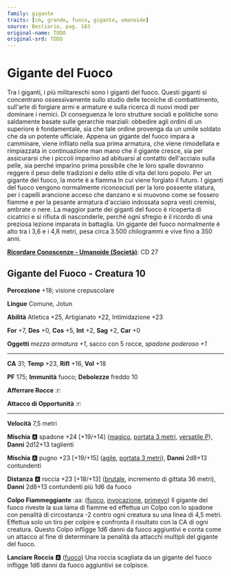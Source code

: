 ```yaml
---
family: gigante
traits: [cm, grande, fuoco, gigante, umanoide]
source: Bestiario, pag. 183
original-name: TODO
original-srd: TODO
---
```


# Gigante del Fuoco

Tra i giganti, i più militareschi sono i giganti del fuoco. Questi giganti si concentrano ossessivamente sullo studio delle tecniche di combattimento, sull'arte di forgiare armi e armature e sulla ricerca di nuovi modi per dominare i nemici. Di conseguenza le loro strutture sociali e politiche sono saldamente basate sulle gerarchie marziali: obbedire agli ordini di un superiore è fondamentale, sia che tale ordine provenga da un umile soldato che da un potente ufficiale. Appena un gigante del fuoco impara a camminare, viene infilato nella sua prima armatura, che viene rimodellata e rimpiazzata in continuazione man mano che il gigante cresce, sia per assicurarsi che i piccoli imparino ad abituarsi al contatto dell'acciaio sulla pelle, sia perché imparino prima possibile che le loro spalle dovranno reggere il peso delle tradizioni e dello stile di vita del loro popolo. Per un gigante del fuoco, la morte è a fiamma ln cui viene forgiato il futuro. I giganti del fuoco vengono normalmente riconosciuti per la loro possente statura, per i capelli arancione acceso che danzano e si muovono come se fossero fiamme e per la pesante armatura d'acciaio indossata sopra vesti cremisi, ambrate o nere. La maggior parte dei giganti del fuoco è ricoperta di cicatrici e si rifiuta di nasconderle, perché ogni sfregio è il ricordo di una preziosa lezione imparata in battaglia. Un gigante del fuoco normalmente è alto tra i 3,6 e i 4,8 metri, pesa circa 3.500 chilogrammi e vive fino a 350 anni.

**[Ricordare Conoscenze - Umanoide (Società)](/azioni/ricordare-conoscenze)**: CD 27

## Gigante del Fuoco - Creatura 10

**Percezione** +18; visione crepuscolare

**Lingue** Comune, Jotun

**Abilità** Atletica +25, Artigianato +22, Intimidazione +23

**For** +7, **Des** +0, **Cos** +5, **Int** +2, **Sag** +2, **Car** +0

**Oggetti** *mezza armatura +1*, sacco con 5 rocce, *spadone poderoso +1*

***

**CA** 31; **Temp** +23, **Rifl** +16, **Vol** +18

**PF** 175; **Immunità** fuoco; **Debolezze** freddo 10

**Afferrare Rocce** :r:

**Attacco di Opportunità** :r:

***

**Velocità** 7,5 metri

**Mischia** :a: spadone +24 \[+19/+14] ([magico](/tratti/magico), [portata 3 metri](/tratti/portata), [versatile P](/tratti/versatile)), **Danni** 2d12+13 taglienti

**Mischia** :a: pugno +23 \[+19/+15] ([agile](/tratti/agile), [portata 3 metri](/tratti/portata)), **Danni** 2d8+13 contundenti

**Distanza** :a: roccia +23 \[+18/+13] ([brutale](/tratti/brutale), incremento di gittata 36 metri), **Danni** 2d8+13 contundenti più 1d6 da fuoco

**Colpo Fiammeggiante** :aa:  ([fuoco](/tratti/fuoco), [invocazione](/tratti/invocazione), [primevo](/tratti/primevo)) Il gigante del fuoco riveste la sua lama di fiamme ed effettua un Colpo con lo spadone con penalità di circostanza -2 contro ogni creatura su una linea di 4,5 metri. Effettua solo un tiro per colpire e confronta il risultato con la CA di ogni creatura. Questo Colpo infligge 1d6 danni da fuoco aggiuntivi e conta come un attacco al fine di determinare la penalità da attacchi multipli del gigante del fuoco.

**Lanciare Roccia** :a: ([fuoco](/tratti/fuoco)) Una roccia scagliata da un gigante del fuoco infligge 1d6 danni da fuoco aggiuntivi se colpisce.
